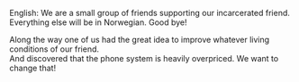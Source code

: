English:
We are a small group of friends supporting our incarcerated friend.\
Everything else will be in Norwegian. Good bye!

Along the way one of us had the great idea to improve whatever living conditions of our friend.\
And discovered that the phone system is heavily overpriced. We want to change that!
